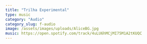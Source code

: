 ```yaml
---
title: "Trilha Experimental"
type: music
category: "Audio"
category_slug: f-audio
image: /assets/images/uploads/AliceBG.jpg
music: https://open.spotify.com/track/4uLU6hMCjMI75M1A2tKUQC
---
```

